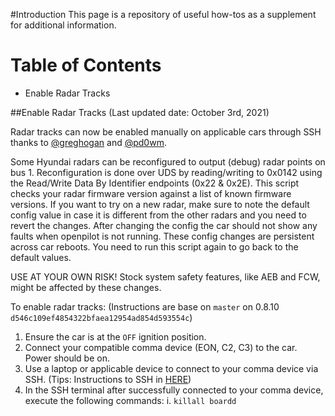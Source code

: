 #Introduction
This page is a repository of useful how-tos as a supplement for additional information.

Table of Contents
=======================

* Enable Radar Tracks

##Enable Radar Tracks
(Last updated date: October 3rd, 2021)

Radar tracks can now be enabled manually on applicable cars through SSH thanks to [@greghogan](https://github.com/greghogan) and [@pd0wm](https://github.com/pd0wm).

Some Hyundai radars can be reconfigured to output (debug) radar points on bus 1.
Reconfiguration is done over UDS by reading/writing to 0x0142 using the Read/Write Data By Identifier
endpoints (0x22 & 0x2E). This script checks your radar firmware version against a list of known
firmware versions. If you want to try on a new radar, make sure to note the default config value
in case it is different from the other radars and you need to revert the changes.
After changing the config the car should not show any faults when openpilot is not running.
These config changes are persistent across car reboots. You need to run this script again
to go back to the default values.

USE AT YOUR OWN RISK! Stock system safety features, like AEB and FCW, might be affected by these changes.

To enable radar tracks:
(Instructions are base on `master` on 0.8.10 `d546c109ef4854322bfaea12954ad854d593554c`)
1. Ensure the car is at the `OFF` ignition position.
2. Connect your compatible comma device (EON, C2, C3) to the car. Power should be on.
3. Use a laptop or applicable device to connect to your comma device via SSH. (Tips: Instructions to SSH in [HERE](https://github.com/commaai/openpilot/wiki/SSH))
4. In the SSH terminal after successfully connected to your comma device, execute the following commands:
    i. ```killall boardd```